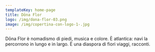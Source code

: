 ```yaml
---
templateKey: home-page
title: Dōna Flor
logo: /img/dona-flor-03.png
image: /img/copertina-con-logo-1-.jpg
---
```


Dōna Flor è nomadismo di piedi, musica e colore. È atlantica: navi la percorrono in lungo e in largo. È una diaspora di fiori viaggi, racconti.
